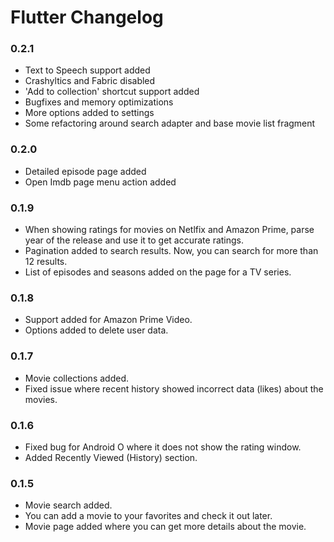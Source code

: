 # Flutter Changelog

### 0.2.1

 - Text to Speech support added
 - Crashyltics and Fabric disabled
 - 'Add to collection' shortcut support added
 - Bugfixes and memory optimizations
 - More options added to settings
 - Some refactoring around search adapter and base movie list fragment

### 0.2.0

 - Detailed episode page added
 - Open Imdb page menu action added

### 0.1.9

 - When showing ratings for movies on Netlfix and Amazon Prime, parse year of the release and
 use it to get accurate ratings.
 - Pagination added to search results. Now, you can search for more than 12 results.
 - List of episodes and seasons added on the page for a TV series.

### 0.1.8

 - Support added for Amazon Prime Video.
 - Options added to delete user data.

### 0.1.7

 - Movie collections added.
 - Fixed issue where recent history showed incorrect data (likes) about the movies.

### 0.1.6

 - Fixed bug for Android O where it does not show the rating window.
 - Added Recently Viewed (History) section.

### 0.1.5

 - Movie search added.
 - You can add a movie to your favorites and check it out later.
 - Movie page added where you can get more details about the movie.